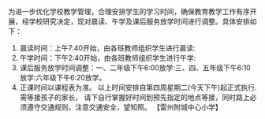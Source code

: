 为进一步优化学校教学管理，合理安排学生的学习时间，确保教育教学工作有序开展，经学校研究决定，现对晨读、午学及课后服务放学时间进行调整。具体安排如下：
1. 晨读时间：上午7:40开始，由各班教师组织学生进行晨读:
2. 午学时间：下午2:40开始，由各班教师组织学生进行午学:
3. 课后服务放学时间调整：一、二年级下午6:00放学:三、四、五年级下午6:10放学:六年级下午6:20放学。
4. 正课时间以课程表为准。
以上时间安排自第四周星期二(今天下午)起正式执行.需等接孩子的家长，
请下自行掌握好时间到预先指定的地点等接，同时路上必须遵守交通规则，注意交通安全，望知照。
【雷州附城中心小学】